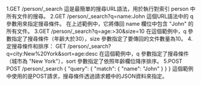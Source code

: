 1.GET /person/_search
這是最簡單的搜尋URL語法，用於執行對索引 person 中所有文件的搜尋。
2.GET /person/_search?q=name:John
這個URL語法中的 q 參數用來指定搜尋條件。 在上述範例中，它將傳回 name 欄位中包含 "John" 的所有文件。
3.GET /person/_search?q=age:>30&size=10
在這個範例中，q 參數指定了搜尋條件（年齡大於30），size 參數指定了要傳回的文件數量為10。
4.定搜尋條件和排序：
GET /person/_search?q=city:New%20York&sort=age:desc
在這個範例中，q 參數指定了搜尋條件（城市為 "New York"），sort 參數指定了依照年齡欄位降序排序。
5.POST
POST /person/_search
{
"query": {
"match": {
"name": "John"
}
}
}
這個範例中使用的是POST請求，搜尋條件透過請求體中的JSON資料來指定。